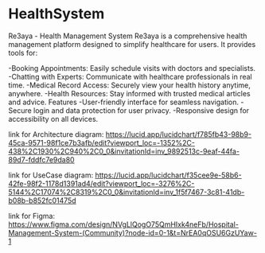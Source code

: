 # HealthSystem

Re3aya - Health Management System
Re3aya is a comprehensive health management platform designed to simplify healthcare for users. It provides tools for:

-Booking Appointments: Easily schedule visits with doctors and specialists.
-Chatting with Experts: Communicate with healthcare professionals in real time.
-Medical Record Access: Securely view your health history anytime, anywhere.
-Health Resources: Stay informed with trusted medical articles and advice.
Features
-User-friendly interface for seamless navigation.
-Secure login and data protection for user privacy.
-Responsive design for accessibility on all devices.

link for Architecture diagram:
https://lucid.app/lucidchart/f785fb43-98b9-45ca-9571-98f1ce7b3afb/edit?viewport_loc=-1352%2C-438%2C1930%2C940%2C0_0&invitationId=inv_9892513c-9eaf-44fa-89d7-fddfc7e9da80

link for UseCase diagram: 
https://lucid.app/lucidchart/f35cee9e-58b6-42fe-98f2-1178d1391ad4/edit?viewport_loc=-3276%2C-5144%2C17074%2C8319%2C0_0&invitationId=inv_1f5f7467-3c81-41db-b08b-b852fc01475d

link for Figma:
https://www.figma.com/design/NVgLlQogO75QmHIxk4neFb/Hospital-Management-System-(Community)?node-id=0-1&t=NrEA0qOSU6GzUYaw-1

